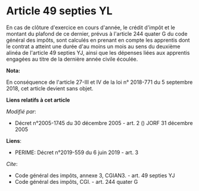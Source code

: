 # Article 49 septies YL

En cas de clôture d'exercice en cours d'année, le crédit d'impôt et le montant du plafond de ce dernier, prévus à l'article
244 quater G du code général des impôts, sont calculés en prenant en compte les apprentis dont le contrat a atteint une durée
d'au moins un mois au sens du deuxième alinéa de l'article 49 septies YJ, ainsi que les dépenses liées aux apprentis engagées
au titre de la dernière année civile écoulée.

**Nota:**

En conséquence de l'article 27-III et IV de la loi n° 2018-771 du 5 septembre 2018, cet article devient sans objet.

**Liens relatifs à cet article**

_Modifié par_:

  - Décret n°2005-1745 du 30 décembre 2005 - art. 2 () JORF 31 décembre 2005

**Liens**:

  - PERIME: Décret n°2019-559 du 6 juin 2019 - art. 3

_Cite_:

  - Code général des impôts, annexe 3, CGIAN3. - art. 49 septies YJ
  - Code général des impôts, CGI. - art. 244 quater G
